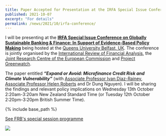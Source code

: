 ```yaml
---
title: Paper Accepted for Presentation at the IRFA Special Issue Conference
published: 2021-10-07
excerpt: "For details"
permalink: /news/2021/10/irfa-conference/ 
---
```


I will be presenting at the **[IRFA Special Issue Conference on Globally Sustainable Banking & Finance: In Support of Evidence-Based Policy Making](https://www.ffea.eu/future-conferences/belfast-september-2021)** being hosted at the [Queens University Belfast, UK](https://www.qub.ac.uk/). The conference is jointly organised by the [International Review of Financial Analysis](https://www.sciencedirect.com/journal/international-review-of-financial-analysis), the [Joint Research Centre of the European Commission](https://ec.europa.eu/info/departments/joint-research-centre_en) and [Project Greenwatch](https://www.greenwatch.ai/).

The paper entitled ***“Expand or Avoid: Microfinance Credit Risk and Climate Vulnerability”*** (with [Associate Professor Ivan Diaz-Rainey](https://www.otago.ac.nz/accountancyfinance/staff/otago032953.html), [Associate Professor Helen Roberts](https://www.otago.ac.nz/accountancyfinance/staff/helenroberts.html) and Dr Dung Nguyen). I will be sharing the findings and relevant policy implications on Wednesday 13th October 2:20am-3:20am New Zealand Standard Time (or Tuesday 12th October 2:20pm-3:20pm British Summer Time).

{% include base_path %}

<a href="https://iftekhariahmed.github.io/files/IRFA_Conference_Globally_Sustainable_Banking_and_Finance.pdf">See FRB's special session programme</a>

![](/images/irfasi21.jpg)
